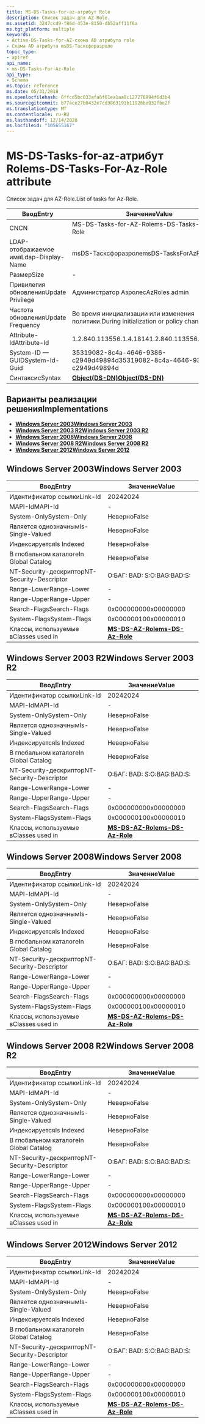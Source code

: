 ```yaml
---
title: MS-DS-Tasks-for-az-атрибут Role
description: Список задач для AZ-Role.
ms.assetid: 3247ccd9-f86d-453e-8150-db52aff11f6a
ms.tgt_platform: multiple
keywords:
- Active-DS-Tasks-for-AZ-схема AD атрибута role
- Схема AD атрибута msDS-Тасксфоразроле
topic_type:
- apiref
api_name:
- ms-DS-Tasks-For-Az-Role
api_type:
- Schema
ms.topic: reference
ms.date: 05/31/2018
ms.openlocfilehash: 6ffcd5bc033afa6f61ea1aa8c127276994f6d3b4
ms.sourcegitcommit: b77ace27b0432e7cd3863191b11926be032fbe2f
ms.translationtype: MT
ms.contentlocale: ru-RU
ms.lasthandoff: 12/14/2020
ms.locfileid: "105655167"
---
```

# <a name="ms-ds-tasks-for-az-role-attribute"></a><span data-ttu-id="411dd-105">MS-DS-Tasks-for-az-атрибут Role</span><span class="sxs-lookup"><span data-stu-id="411dd-105">ms-DS-Tasks-For-Az-Role attribute</span></span>

<span data-ttu-id="411dd-106">Список задач для AZ-Role.</span><span class="sxs-lookup"><span data-stu-id="411dd-106">List of tasks for Az-Role.</span></span>



| <span data-ttu-id="411dd-107">Ввод</span><span class="sxs-lookup"><span data-stu-id="411dd-107">Entry</span></span> | <span data-ttu-id="411dd-108">Значение</span><span class="sxs-lookup"><span data-stu-id="411dd-108">Value</span></span> |
|-------------------|-----------------------------------------|
| <span data-ttu-id="411dd-109">CN</span><span class="sxs-lookup"><span data-stu-id="411dd-109">CN</span></span>                | <span data-ttu-id="411dd-110">MS-DS-Tasks-for-AZ-Role</span><span class="sxs-lookup"><span data-stu-id="411dd-110">ms-DS-Tasks-For-Az-Role</span></span>                 |
| <span data-ttu-id="411dd-111">LDAP-отображаемое имя</span><span class="sxs-lookup"><span data-stu-id="411dd-111">Ldap-Display-Name</span></span> | <span data-ttu-id="411dd-112">msDS-Тасксфоразроле</span><span class="sxs-lookup"><span data-stu-id="411dd-112">msDS-TasksForAzRole</span></span>                     |
| <span data-ttu-id="411dd-113">Размер</span><span class="sxs-lookup"><span data-stu-id="411dd-113">Size</span></span>              | \-                                      |
| <span data-ttu-id="411dd-114">Привилегия обновления</span><span class="sxs-lookup"><span data-stu-id="411dd-114">Update Privilege</span></span>  | <span data-ttu-id="411dd-115">Администратор Азролес</span><span class="sxs-lookup"><span data-stu-id="411dd-115">AzRoles admin</span></span>                           |
| <span data-ttu-id="411dd-116">Частота обновления</span><span class="sxs-lookup"><span data-stu-id="411dd-116">Update Frequency</span></span>  | <span data-ttu-id="411dd-117">Во время инициализации или изменения политики.</span><span class="sxs-lookup"><span data-stu-id="411dd-117">During initialization or policy change.</span></span> |
| <span data-ttu-id="411dd-118">Attribute-Id</span><span class="sxs-lookup"><span data-stu-id="411dd-118">Attribute-Id</span></span>      | <span data-ttu-id="411dd-119">1.2.840.113556.1.4.1814</span><span class="sxs-lookup"><span data-stu-id="411dd-119">1.2.840.113556.1.4.1814</span></span>                 |
| <span data-ttu-id="411dd-120">System-ID — GUID</span><span class="sxs-lookup"><span data-stu-id="411dd-120">System-Id-Guid</span></span>    | <span data-ttu-id="411dd-121">35319082-8c4a-4646-9386-c2949d49894d</span><span class="sxs-lookup"><span data-stu-id="411dd-121">35319082-8c4a-4646-9386-c2949d49894d</span></span>    |
| <span data-ttu-id="411dd-122">Синтаксис</span><span class="sxs-lookup"><span data-stu-id="411dd-122">Syntax</span></span>            | [<span data-ttu-id="411dd-123">**Object(DS-DN)**</span><span class="sxs-lookup"><span data-stu-id="411dd-123">**Object(DS-DN)**</span></span>](s-object-ds-dn.md) |



## <a name="implementations"></a><span data-ttu-id="411dd-124">Варианты реализации решения</span><span class="sxs-lookup"><span data-stu-id="411dd-124">Implementations</span></span>

-   [<span data-ttu-id="411dd-125">**Windows Server 2003**</span><span class="sxs-lookup"><span data-stu-id="411dd-125">**Windows Server 2003**</span></span>](#windows-server-2003)
-   [<span data-ttu-id="411dd-126">**Windows Server 2003 R2**</span><span class="sxs-lookup"><span data-stu-id="411dd-126">**Windows Server 2003 R2**</span></span>](#windows-server-2003-r2)
-   [<span data-ttu-id="411dd-127">**Windows Server 2008**</span><span class="sxs-lookup"><span data-stu-id="411dd-127">**Windows Server 2008**</span></span>](#windows-server-2008)
-   [<span data-ttu-id="411dd-128">**Windows Server 2008 R2**</span><span class="sxs-lookup"><span data-stu-id="411dd-128">**Windows Server 2008 R2**</span></span>](#windows-server-2008-r2)
-   [<span data-ttu-id="411dd-129">**Windows Server 2012**</span><span class="sxs-lookup"><span data-stu-id="411dd-129">**Windows Server 2012**</span></span>](#windows-server-2012)

## <a name="windows-server-2003"></a><span data-ttu-id="411dd-130">Windows Server 2003</span><span class="sxs-lookup"><span data-stu-id="411dd-130">Windows Server 2003</span></span>



| <span data-ttu-id="411dd-131">Ввод</span><span class="sxs-lookup"><span data-stu-id="411dd-131">Entry</span></span> | <span data-ttu-id="411dd-132">Значение</span><span class="sxs-lookup"><span data-stu-id="411dd-132">Value</span></span> |
|------------------------|---------------------------------------------------|
| <span data-ttu-id="411dd-133">Идентификатор ссылки</span><span class="sxs-lookup"><span data-stu-id="411dd-133">Link-Id</span></span>                | <span data-ttu-id="411dd-134">2024</span><span class="sxs-lookup"><span data-stu-id="411dd-134">2024</span></span>                                              |
| <span data-ttu-id="411dd-135">MAPI-Id</span><span class="sxs-lookup"><span data-stu-id="411dd-135">MAPI-Id</span></span>                | \-                                                |
| <span data-ttu-id="411dd-136">System-Only</span><span class="sxs-lookup"><span data-stu-id="411dd-136">System-Only</span></span>            | <span data-ttu-id="411dd-137">Неверно</span><span class="sxs-lookup"><span data-stu-id="411dd-137">False</span></span>                                             |
| <span data-ttu-id="411dd-138">Является однозначным</span><span class="sxs-lookup"><span data-stu-id="411dd-138">Is-Single-Valued</span></span>       | <span data-ttu-id="411dd-139">Неверно</span><span class="sxs-lookup"><span data-stu-id="411dd-139">False</span></span>                                             |
| <span data-ttu-id="411dd-140">Индексируется</span><span class="sxs-lookup"><span data-stu-id="411dd-140">Is Indexed</span></span>             | <span data-ttu-id="411dd-141">Неверно</span><span class="sxs-lookup"><span data-stu-id="411dd-141">False</span></span>                                             |
| <span data-ttu-id="411dd-142">В глобальном каталоге</span><span class="sxs-lookup"><span data-stu-id="411dd-142">In Global Catalog</span></span>      | <span data-ttu-id="411dd-143">Неверно</span><span class="sxs-lookup"><span data-stu-id="411dd-143">False</span></span>                                             |
| <span data-ttu-id="411dd-144">NT-Security-дескриптор</span><span class="sxs-lookup"><span data-stu-id="411dd-144">NT-Security-Descriptor</span></span> | <span data-ttu-id="411dd-145">О:БАГ: BAD: S:</span><span class="sxs-lookup"><span data-stu-id="411dd-145">O:BAG:BAD:S:</span></span>                                      |
| <span data-ttu-id="411dd-146">Range-Lower</span><span class="sxs-lookup"><span data-stu-id="411dd-146">Range-Lower</span></span>            | \-                                                |
| <span data-ttu-id="411dd-147">Range-Upper</span><span class="sxs-lookup"><span data-stu-id="411dd-147">Range-Upper</span></span>            | \-                                                |
| <span data-ttu-id="411dd-148">Search-Flags</span><span class="sxs-lookup"><span data-stu-id="411dd-148">Search-Flags</span></span>           | <span data-ttu-id="411dd-149">0x00000000</span><span class="sxs-lookup"><span data-stu-id="411dd-149">0x00000000</span></span>                                        |
| <span data-ttu-id="411dd-150">System-Flags</span><span class="sxs-lookup"><span data-stu-id="411dd-150">System-Flags</span></span>           | <span data-ttu-id="411dd-151">0x00000010</span><span class="sxs-lookup"><span data-stu-id="411dd-151">0x00000010</span></span>                                        |
| <span data-ttu-id="411dd-152">Классы, используемые в</span><span class="sxs-lookup"><span data-stu-id="411dd-152">Classes used in</span></span>        | [<span data-ttu-id="411dd-153">**MS-DS-AZ-Role**</span><span class="sxs-lookup"><span data-stu-id="411dd-153">**ms-DS-Az-Role**</span></span>](c-msds-azrole.md)<br/> |



## <a name="windows-server-2003-r2"></a><span data-ttu-id="411dd-154">Windows Server 2003 R2</span><span class="sxs-lookup"><span data-stu-id="411dd-154">Windows Server 2003 R2</span></span>



| <span data-ttu-id="411dd-155">Ввод</span><span class="sxs-lookup"><span data-stu-id="411dd-155">Entry</span></span> | <span data-ttu-id="411dd-156">Значение</span><span class="sxs-lookup"><span data-stu-id="411dd-156">Value</span></span> |
|------------------------|---------------------------------------------------|
| <span data-ttu-id="411dd-157">Идентификатор ссылки</span><span class="sxs-lookup"><span data-stu-id="411dd-157">Link-Id</span></span>                | <span data-ttu-id="411dd-158">2024</span><span class="sxs-lookup"><span data-stu-id="411dd-158">2024</span></span>                                              |
| <span data-ttu-id="411dd-159">MAPI-Id</span><span class="sxs-lookup"><span data-stu-id="411dd-159">MAPI-Id</span></span>                | \-                                                |
| <span data-ttu-id="411dd-160">System-Only</span><span class="sxs-lookup"><span data-stu-id="411dd-160">System-Only</span></span>            | <span data-ttu-id="411dd-161">Неверно</span><span class="sxs-lookup"><span data-stu-id="411dd-161">False</span></span>                                             |
| <span data-ttu-id="411dd-162">Является однозначным</span><span class="sxs-lookup"><span data-stu-id="411dd-162">Is-Single-Valued</span></span>       | <span data-ttu-id="411dd-163">Неверно</span><span class="sxs-lookup"><span data-stu-id="411dd-163">False</span></span>                                             |
| <span data-ttu-id="411dd-164">Индексируется</span><span class="sxs-lookup"><span data-stu-id="411dd-164">Is Indexed</span></span>             | <span data-ttu-id="411dd-165">Неверно</span><span class="sxs-lookup"><span data-stu-id="411dd-165">False</span></span>                                             |
| <span data-ttu-id="411dd-166">В глобальном каталоге</span><span class="sxs-lookup"><span data-stu-id="411dd-166">In Global Catalog</span></span>      | <span data-ttu-id="411dd-167">Неверно</span><span class="sxs-lookup"><span data-stu-id="411dd-167">False</span></span>                                             |
| <span data-ttu-id="411dd-168">NT-Security-дескриптор</span><span class="sxs-lookup"><span data-stu-id="411dd-168">NT-Security-Descriptor</span></span> | <span data-ttu-id="411dd-169">О:БАГ: BAD: S:</span><span class="sxs-lookup"><span data-stu-id="411dd-169">O:BAG:BAD:S:</span></span>                                      |
| <span data-ttu-id="411dd-170">Range-Lower</span><span class="sxs-lookup"><span data-stu-id="411dd-170">Range-Lower</span></span>            | \-                                                |
| <span data-ttu-id="411dd-171">Range-Upper</span><span class="sxs-lookup"><span data-stu-id="411dd-171">Range-Upper</span></span>            | \-                                                |
| <span data-ttu-id="411dd-172">Search-Flags</span><span class="sxs-lookup"><span data-stu-id="411dd-172">Search-Flags</span></span>           | <span data-ttu-id="411dd-173">0x00000000</span><span class="sxs-lookup"><span data-stu-id="411dd-173">0x00000000</span></span>                                        |
| <span data-ttu-id="411dd-174">System-Flags</span><span class="sxs-lookup"><span data-stu-id="411dd-174">System-Flags</span></span>           | <span data-ttu-id="411dd-175">0x00000010</span><span class="sxs-lookup"><span data-stu-id="411dd-175">0x00000010</span></span>                                        |
| <span data-ttu-id="411dd-176">Классы, используемые в</span><span class="sxs-lookup"><span data-stu-id="411dd-176">Classes used in</span></span>        | [<span data-ttu-id="411dd-177">**MS-DS-AZ-Role**</span><span class="sxs-lookup"><span data-stu-id="411dd-177">**ms-DS-Az-Role**</span></span>](c-msds-azrole.md)<br/> |



## <a name="windows-server-2008"></a><span data-ttu-id="411dd-178">Windows Server 2008</span><span class="sxs-lookup"><span data-stu-id="411dd-178">Windows Server 2008</span></span>



| <span data-ttu-id="411dd-179">Ввод</span><span class="sxs-lookup"><span data-stu-id="411dd-179">Entry</span></span> | <span data-ttu-id="411dd-180">Значение</span><span class="sxs-lookup"><span data-stu-id="411dd-180">Value</span></span> |
|------------------------|---------------------------------------------------|
| <span data-ttu-id="411dd-181">Идентификатор ссылки</span><span class="sxs-lookup"><span data-stu-id="411dd-181">Link-Id</span></span>                | <span data-ttu-id="411dd-182">2024</span><span class="sxs-lookup"><span data-stu-id="411dd-182">2024</span></span>                                              |
| <span data-ttu-id="411dd-183">MAPI-Id</span><span class="sxs-lookup"><span data-stu-id="411dd-183">MAPI-Id</span></span>                | \-                                                |
| <span data-ttu-id="411dd-184">System-Only</span><span class="sxs-lookup"><span data-stu-id="411dd-184">System-Only</span></span>            | <span data-ttu-id="411dd-185">Неверно</span><span class="sxs-lookup"><span data-stu-id="411dd-185">False</span></span>                                             |
| <span data-ttu-id="411dd-186">Является однозначным</span><span class="sxs-lookup"><span data-stu-id="411dd-186">Is-Single-Valued</span></span>       | <span data-ttu-id="411dd-187">Неверно</span><span class="sxs-lookup"><span data-stu-id="411dd-187">False</span></span>                                             |
| <span data-ttu-id="411dd-188">Индексируется</span><span class="sxs-lookup"><span data-stu-id="411dd-188">Is Indexed</span></span>             | <span data-ttu-id="411dd-189">Неверно</span><span class="sxs-lookup"><span data-stu-id="411dd-189">False</span></span>                                             |
| <span data-ttu-id="411dd-190">В глобальном каталоге</span><span class="sxs-lookup"><span data-stu-id="411dd-190">In Global Catalog</span></span>      | <span data-ttu-id="411dd-191">Неверно</span><span class="sxs-lookup"><span data-stu-id="411dd-191">False</span></span>                                             |
| <span data-ttu-id="411dd-192">NT-Security-дескриптор</span><span class="sxs-lookup"><span data-stu-id="411dd-192">NT-Security-Descriptor</span></span> | <span data-ttu-id="411dd-193">О:БАГ: BAD: S:</span><span class="sxs-lookup"><span data-stu-id="411dd-193">O:BAG:BAD:S:</span></span>                                      |
| <span data-ttu-id="411dd-194">Range-Lower</span><span class="sxs-lookup"><span data-stu-id="411dd-194">Range-Lower</span></span>            | \-                                                |
| <span data-ttu-id="411dd-195">Range-Upper</span><span class="sxs-lookup"><span data-stu-id="411dd-195">Range-Upper</span></span>            | \-                                                |
| <span data-ttu-id="411dd-196">Search-Flags</span><span class="sxs-lookup"><span data-stu-id="411dd-196">Search-Flags</span></span>           | <span data-ttu-id="411dd-197">0x00000000</span><span class="sxs-lookup"><span data-stu-id="411dd-197">0x00000000</span></span>                                        |
| <span data-ttu-id="411dd-198">System-Flags</span><span class="sxs-lookup"><span data-stu-id="411dd-198">System-Flags</span></span>           | <span data-ttu-id="411dd-199">0x00000010</span><span class="sxs-lookup"><span data-stu-id="411dd-199">0x00000010</span></span>                                        |
| <span data-ttu-id="411dd-200">Классы, используемые в</span><span class="sxs-lookup"><span data-stu-id="411dd-200">Classes used in</span></span>        | [<span data-ttu-id="411dd-201">**MS-DS-AZ-Role**</span><span class="sxs-lookup"><span data-stu-id="411dd-201">**ms-DS-Az-Role**</span></span>](c-msds-azrole.md)<br/> |



## <a name="windows-server-2008-r2"></a><span data-ttu-id="411dd-202">Windows Server 2008 R2</span><span class="sxs-lookup"><span data-stu-id="411dd-202">Windows Server 2008 R2</span></span>



| <span data-ttu-id="411dd-203">Ввод</span><span class="sxs-lookup"><span data-stu-id="411dd-203">Entry</span></span> | <span data-ttu-id="411dd-204">Значение</span><span class="sxs-lookup"><span data-stu-id="411dd-204">Value</span></span> |
|------------------------|---------------------------------------------------|
| <span data-ttu-id="411dd-205">Идентификатор ссылки</span><span class="sxs-lookup"><span data-stu-id="411dd-205">Link-Id</span></span>                | <span data-ttu-id="411dd-206">2024</span><span class="sxs-lookup"><span data-stu-id="411dd-206">2024</span></span>                                              |
| <span data-ttu-id="411dd-207">MAPI-Id</span><span class="sxs-lookup"><span data-stu-id="411dd-207">MAPI-Id</span></span>                | \-                                                |
| <span data-ttu-id="411dd-208">System-Only</span><span class="sxs-lookup"><span data-stu-id="411dd-208">System-Only</span></span>            | <span data-ttu-id="411dd-209">Неверно</span><span class="sxs-lookup"><span data-stu-id="411dd-209">False</span></span>                                             |
| <span data-ttu-id="411dd-210">Является однозначным</span><span class="sxs-lookup"><span data-stu-id="411dd-210">Is-Single-Valued</span></span>       | <span data-ttu-id="411dd-211">Неверно</span><span class="sxs-lookup"><span data-stu-id="411dd-211">False</span></span>                                             |
| <span data-ttu-id="411dd-212">Индексируется</span><span class="sxs-lookup"><span data-stu-id="411dd-212">Is Indexed</span></span>             | <span data-ttu-id="411dd-213">Неверно</span><span class="sxs-lookup"><span data-stu-id="411dd-213">False</span></span>                                             |
| <span data-ttu-id="411dd-214">В глобальном каталоге</span><span class="sxs-lookup"><span data-stu-id="411dd-214">In Global Catalog</span></span>      | <span data-ttu-id="411dd-215">Неверно</span><span class="sxs-lookup"><span data-stu-id="411dd-215">False</span></span>                                             |
| <span data-ttu-id="411dd-216">NT-Security-дескриптор</span><span class="sxs-lookup"><span data-stu-id="411dd-216">NT-Security-Descriptor</span></span> | <span data-ttu-id="411dd-217">О:БАГ: BAD: S:</span><span class="sxs-lookup"><span data-stu-id="411dd-217">O:BAG:BAD:S:</span></span>                                      |
| <span data-ttu-id="411dd-218">Range-Lower</span><span class="sxs-lookup"><span data-stu-id="411dd-218">Range-Lower</span></span>            | \-                                                |
| <span data-ttu-id="411dd-219">Range-Upper</span><span class="sxs-lookup"><span data-stu-id="411dd-219">Range-Upper</span></span>            | \-                                                |
| <span data-ttu-id="411dd-220">Search-Flags</span><span class="sxs-lookup"><span data-stu-id="411dd-220">Search-Flags</span></span>           | <span data-ttu-id="411dd-221">0x00000000</span><span class="sxs-lookup"><span data-stu-id="411dd-221">0x00000000</span></span>                                        |
| <span data-ttu-id="411dd-222">System-Flags</span><span class="sxs-lookup"><span data-stu-id="411dd-222">System-Flags</span></span>           | <span data-ttu-id="411dd-223">0x00000010</span><span class="sxs-lookup"><span data-stu-id="411dd-223">0x00000010</span></span>                                        |
| <span data-ttu-id="411dd-224">Классы, используемые в</span><span class="sxs-lookup"><span data-stu-id="411dd-224">Classes used in</span></span>        | [<span data-ttu-id="411dd-225">**MS-DS-AZ-Role**</span><span class="sxs-lookup"><span data-stu-id="411dd-225">**ms-DS-Az-Role**</span></span>](c-msds-azrole.md)<br/> |



## <a name="windows-server-2012"></a><span data-ttu-id="411dd-226">Windows Server 2012</span><span class="sxs-lookup"><span data-stu-id="411dd-226">Windows Server 2012</span></span>



| <span data-ttu-id="411dd-227">Ввод</span><span class="sxs-lookup"><span data-stu-id="411dd-227">Entry</span></span> | <span data-ttu-id="411dd-228">Значение</span><span class="sxs-lookup"><span data-stu-id="411dd-228">Value</span></span> |
|------------------------|---------------------------------------------------|
| <span data-ttu-id="411dd-229">Идентификатор ссылки</span><span class="sxs-lookup"><span data-stu-id="411dd-229">Link-Id</span></span>                | <span data-ttu-id="411dd-230">2024</span><span class="sxs-lookup"><span data-stu-id="411dd-230">2024</span></span>                                              |
| <span data-ttu-id="411dd-231">MAPI-Id</span><span class="sxs-lookup"><span data-stu-id="411dd-231">MAPI-Id</span></span>                | \-                                                |
| <span data-ttu-id="411dd-232">System-Only</span><span class="sxs-lookup"><span data-stu-id="411dd-232">System-Only</span></span>            | <span data-ttu-id="411dd-233">Неверно</span><span class="sxs-lookup"><span data-stu-id="411dd-233">False</span></span>                                             |
| <span data-ttu-id="411dd-234">Является однозначным</span><span class="sxs-lookup"><span data-stu-id="411dd-234">Is-Single-Valued</span></span>       | <span data-ttu-id="411dd-235">Неверно</span><span class="sxs-lookup"><span data-stu-id="411dd-235">False</span></span>                                             |
| <span data-ttu-id="411dd-236">Индексируется</span><span class="sxs-lookup"><span data-stu-id="411dd-236">Is Indexed</span></span>             | <span data-ttu-id="411dd-237">Неверно</span><span class="sxs-lookup"><span data-stu-id="411dd-237">False</span></span>                                             |
| <span data-ttu-id="411dd-238">В глобальном каталоге</span><span class="sxs-lookup"><span data-stu-id="411dd-238">In Global Catalog</span></span>      | <span data-ttu-id="411dd-239">Неверно</span><span class="sxs-lookup"><span data-stu-id="411dd-239">False</span></span>                                             |
| <span data-ttu-id="411dd-240">NT-Security-дескриптор</span><span class="sxs-lookup"><span data-stu-id="411dd-240">NT-Security-Descriptor</span></span> | <span data-ttu-id="411dd-241">О:БАГ: BAD: S:</span><span class="sxs-lookup"><span data-stu-id="411dd-241">O:BAG:BAD:S:</span></span>                                      |
| <span data-ttu-id="411dd-242">Range-Lower</span><span class="sxs-lookup"><span data-stu-id="411dd-242">Range-Lower</span></span>            | \-                                                |
| <span data-ttu-id="411dd-243">Range-Upper</span><span class="sxs-lookup"><span data-stu-id="411dd-243">Range-Upper</span></span>            | \-                                                |
| <span data-ttu-id="411dd-244">Search-Flags</span><span class="sxs-lookup"><span data-stu-id="411dd-244">Search-Flags</span></span>           | <span data-ttu-id="411dd-245">0x00000000</span><span class="sxs-lookup"><span data-stu-id="411dd-245">0x00000000</span></span>                                        |
| <span data-ttu-id="411dd-246">System-Flags</span><span class="sxs-lookup"><span data-stu-id="411dd-246">System-Flags</span></span>           | <span data-ttu-id="411dd-247">0x00000010</span><span class="sxs-lookup"><span data-stu-id="411dd-247">0x00000010</span></span>                                        |
| <span data-ttu-id="411dd-248">Классы, используемые в</span><span class="sxs-lookup"><span data-stu-id="411dd-248">Classes used in</span></span>        | [<span data-ttu-id="411dd-249">**MS-DS-AZ-Role**</span><span class="sxs-lookup"><span data-stu-id="411dd-249">**ms-DS-Az-Role**</span></span>](c-msds-azrole.md)<br/> |



 

 





